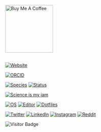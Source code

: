 

###
<br />
<br />
<a href="https://calendar.app.google/C1vUcTQm3orrp6Rr6" target="_blank"><img src="Screenshot 2023-07-03 at 18-54-50 Mount Royal University – Calendar - Tuesday 4 July 2023.png" alt="Buy Me A Coffee" width="150" ></a>
<br />
<br />


[![Website](https://img.shields.io/badge/Website-adhillon.vercel.app-informational?style=flat-square&color=black&logo=vercel&logoColor=white)](https://adhillon.vercel.app)

[![ORCID](https://img.shields.io/badge/ORCID-0000--0001--6615--8677-blue?style=flat-square&logo=orcid&logoColor=white)](https://orcid.org/0009-0009-7729-3060)


[![Species](https://img.shields.io/badge/Species-Homo_sapiens-success?style=flat-square&logo=mailchimp&logoColor=white)](https://en.wikipedia.org/wiki/Homo_sapiens)
[![Status](https://img.shields.io/badge/Status-Stable-success?style=flat-square&logo=gravatar&logoColor=white)](https://en.wikipedia.org/wiki/Life)

[![Science is my jam](https://img.shields.io/badge/My%20jam-science-critical?style=flat-square&logo=electron&logoColor=white)](https://github.com/adhillon192)

[![OS](https://img.shields.io/badge/OS-Linux-informational?style=flat-square&logo=linux&logoColor=white)](https://en.wikipedia.org/wiki/Linux)
[![Editor](https://img.shields.io/badge/Editor-Intellij-blue?style=flat-square&logo=intellij-idea-code&logoColor=white)](https://www.jetbrains.com/idea)
[![Dotfiles](https://img.shields.io/badge/Setup-Dotfiles-blue?style=flat-square&logo=when-i-work&logoColor=white)](https://github.com/adhillon192/dotfiles)



[![Twitter](https://img.shields.io/badge/Twitter-amardeep192-informational?style=flat-square&logo=twitter&logoColor=white)](https://twitter.com/amardeep192)
[![LinkedIn](https://img.shields.io/badge/LinkedIn-amardeepdhillon-informational?style=flat-square&logo=linkedin&logoColor=white)](https://www.linkedin.com/in/amardeepdhillon/)
[![Instagram](https://img.shields.io/badge/Instagram-amardeep_singh192-informational?style=flat-square&logo=instagram&logoColor=white)](https://www.instagram.com/amardeep_singh192/)
[![Reddit](https://img.shields.io/badge/Reddit-Dry_Tea1708-informational?style=flat-square&logo=reddit&logoColor=white)](https://www.reddit.com/user/Dry_Tea1708)





![Visitor Badge](https://visitor-badge.laobi.icu/badge?page_id=adhillon192.adhillon192)






